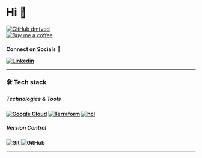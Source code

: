 <h1>Hi 👋</h1>

[![GitHub dmtved](https://img.shields.io/github/followers/dmtved?label=follow&style=social)](https://github.com/dmtved)
<br>
[![Buy me a coffee](https://img.shields.io/badge/I_❤️_Coffee!-white?logo=Buy%20Me%20A%20Coffee&logoColor=black)](https://www.buymeacoffee.com/coffee4dmt)
<h4>Connect on Socials 💬</4>

[![Linkedin](https://img.shields.io/badge/-Linkedin-blue?style=flat&logo=Linkedin&logoColor=white&link=https://www.linkedin.com/in/daisiemarietwist/)](https://www.linkedin.com/in/daisiemarietwist/)

<!--
**dmtved/dmtved** is a ✨ _special_ ✨ repository because its `README.md` (this file) appears on your GitHub profile.

Here are some ideas to get you started:

- 🔭 I’m currently working on ...
- 🌱 I’m currently learning ...
- 👯 I’m looking to collaborate on ...
- 🤔 I’m looking for help with ...
- 💬 Ask me about ...
- 📫 How to reach me: ...
- 😄 Pronouns: ...
- ⚡ Fun fact: ...
-->

***

### 🛠 Tech stack
<b>
<h5>Technologies & Tools</h5>
<b>
  
[![Google Cloud](https://img.shields.io/badge/Google%20Cloud-white?logo=google-cloud)](https://cloud.google.com/)
[![Terraform](https://img.shields.io/badge/Terraform-informational?style=flat&logo=terraform&logoColor=black&labelColor=white&color=white)](https://www.terraform.io/)
[![hcl](https://img.shields.io/badge/HashiCorp_Configuration_Language-informational?style=flat&logo=hcl&logoColor=black&logoWidth=50labelColor=white&color=white)](https://github.com/hashicorp/hcl#hcl)
<b>
<h5>Version Control</h5>
<b>

![Git](https://img.shields.io/badge/-Git-lightgray?logo=git)
![GitHub](https://img.shields.io/badge/-GitHub-181717?logo=github)

***
        
